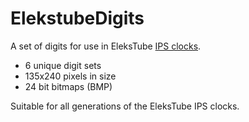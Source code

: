 # ElekstubeDigits

A set of digits for use in EleksTube [IPS clocks](https://elekstube.com/collections/clock).

- 6 unique digit sets
- 135x240 pixels in size
- 24 bit bitmaps (BMP)

Suitable for all generations of the EleksTube IPS clocks.
